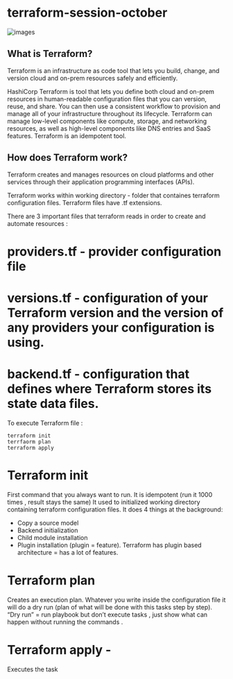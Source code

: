 # terraform-session-october

![images](https://user-images.githubusercontent.com/85028974/197703756-9a4a6c29-e2d1-4321-b578-2f901358cf17.png)

## What is Terraform?
Terraform is an infrastructure as code tool that lets you build, change, and version cloud and on-prem resources safely and efficiently.

HashiCorp Terraform is tool that lets you define both cloud and on-prem resources in human-readable configuration files that you can version, reuse, and share. You can then use a consistent workflow to provision and manage all of your infrastructure throughout its lifecycle. Terraform can manage low-level components like compute, storage, and networking resources, as well as high-level components like DNS entries and SaaS features.
Terraform is an idempotent tool.

## How does Terraform work?
Terraform creates and manages resources on cloud platforms and other services through their application programming interfaces (APIs). 

Terraform works within working directory - folder that containes terraform configuration files.
Terraform files have .tf extensions.

There are 3 important files that terraform reads in order to create and automate resources : 
# providers.tf - provider configuration file
# versions.tf - configuration of your Terraform version and the version of any providers your configuration is using.
# backend.tf - configuration that defines where Terraform stores its state data files.

To execute Terraform file :
```
terraform init
terrfaorm plan
terraform apply
```
# Terraform init 
First command that you always want to run. It is idempotent (run it 1000 times , result stays the same)
It used to initialized working directory containing terraform configuration files. It does 4 things at the background:
- Copy a source model
- Backend initialization
- Child module installation
- Plugin installation (plugin = feature). Terraform has plugin based architecture = has a lot of features.

# Terraform plan 
Creates an execution plan. Whatever you write inside the configuration file it will do a dry run (plan of what will be done with this tasks step by step).
“Dry run” = run playbook but don’t execute tasks , just show what can happen without running the commands .

# Terraform apply - 
Executes the task
